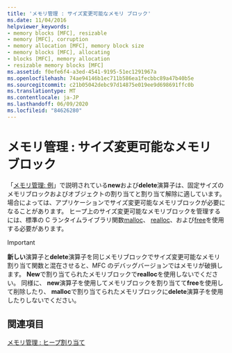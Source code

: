 ```yaml
---
title: 'メモリ管理 : サイズ変更可能なメモリ ブロック'
ms.date: 11/04/2016
helpviewer_keywords:
- memory blocks [MFC], resizable
- memory [MFC], corruption
- memory allocation [MFC], memory block size
- memory blocks [MFC], allocating
- blocks [MFC], memory allocation
- resizable memory blocks [MFC]
ms.assetid: f0efe6f4-a3ed-4541-9195-51ec1291967a
ms.openlocfilehash: 74ae94146b1ec711b586ea1fecbbc89a47b40b5e
ms.sourcegitcommit: c21b05042debc97d14875e019ee9d698691ffc0b
ms.translationtype: MT
ms.contentlocale: ja-JP
ms.lasthandoff: 06/09/2020
ms.locfileid: "84626280"
---
```

# <a name="memory-management-resizable-memory-blocks"></a>メモリ管理 : サイズ変更可能なメモリ ブロック

「[メモリ管理: 例](memory-management-examples.md)」で説明されている**new**および**delete**演算子は、固定サイズのメモリブロックおよびオブジェクトの割り当てと割り当て解除に適しています。 場合によっては、アプリケーションでサイズ変更可能なメモリブロックが必要になることがあります。 ヒープ上のサイズ変更可能なメモリブロックを管理するには、標準の C ランタイムライブラリ関数[malloc](../c-runtime-library/reference/malloc.md)、 [realloc](../c-runtime-library/reference/realloc.md)、および[free](../c-runtime-library/reference/free.md)を使用する必要があります。

> [!IMPORTANT]
> **新しい**演算子と**delete**演算子を同じメモリブロックでサイズ変更可能なメモリ割り当て関数と混在させると、MFC のデバッグバージョンではメモリが破損します。 **New**で割り当てられたメモリブロックで**realloc**を使用しないでください。 同様に、 **new**演算子を使用してメモリブロックを割り当てて**free**を使用して削除したり、 **malloc**で割り当てられたメモリブロックに**delete**演算子を使用したりしないでください。

## <a name="see-also"></a>関連項目

[メモリ管理 : ヒープ割り当て](memory-management-heap-allocation.md)
